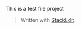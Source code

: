 This is a test file project


> Written with [StackEdit](https://stackedit.io/).
<!--stackedit_data:
eyJoaXN0b3J5IjpbLTEyODk1NDk5NTJdfQ==
-->